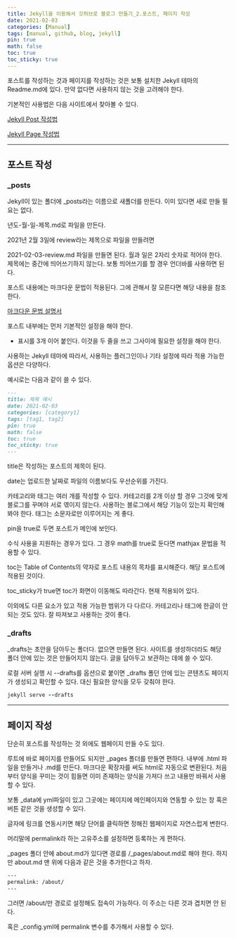 ```yaml
---
title: Jekyll을 이용해서 깃허브로 블로그 만들기_2.포스트, 페이지 작성
date: 2021-02-03
categories: [Manual]
tags: [manual, github, blog, jekyll]
pin: true
math: false
toc: true
toc_sticky: true
---
```


포스트를 작성하는 것과 페이지를 작성하는 것은 보통 설치한 Jekyll 테마의 Readme.md에 있다. 만약 없다면 사용하지 않는 것을 고려해야 한다.

기본적인 사용법은 다음 사이트에서 찾아볼 수 있다.

[Jekyll Post 작성법](https://jekyllrb-ko.github.io/docs/posts/)

[Jekyll Page 작성법](https://jekyllrb-ko.github.io/docs/pages/)

***

## __포스트 작성__

### __\_posts__

Jekyll이 있는 폴더에 _posts라는 이름으로 새폴더를 만든다. 이미 있다면 새로 만들 필요는 없다.

년도-월-일-제목.md로 파일을 만든다.

2021년 2월 3일에 review라는 제목으로 파일을 만들려면

2021-02-03-review.md 파일을 만들면 된다. 월과 일은 2자리 숫자로 적어야 한다. 제목에는 중간에 띄어쓰기하지 않는다. 보통 띄어쓰기를 할 경우 언더바를 사용하면 된다.

포스트 내용에는 마크다운 문법이 적용된다. 그에 관해서 잘 모른다면 해당 내용을 참조한다.

[마크다운 문법 설명서](https://chalgx.github.io/manual/MardkdownSyntax/)

포스트 내부에는 먼저 기본적인 설정을 해야 한다.

- 표시를 3개 이어 붙인다. 이것을 두 줄을 쓰고 그사이에 필요한 설정을 해야 한다.

사용하는 Jekyll 테마에 따라서, 사용하는 플러그인이나 기타 설정에 따라 적용 가능한 옵션은 다양하다.

예시로는 다음과 같이 쓸 수 있다.

```markdown
---
title: 제목 예시
date: 2021-02-03
categories: [category1]
tags: [tag1, tag2]
pin: true
math: false
toc: true
toc_sticky: true
---
```

title은 작성하는 포스트의 제목이 된다.

date는 업로드한 날짜로 파일의 이름보다도 우선순위를 가진다.

카테고리와 태그는 여러 개를 작성할 수 있다. 카테고리를 2개 이상 할 경우 그것에 맞게 블로그를 꾸며야 서로 엮이지 않는다. 사용하는 블로그에서 해당 기능이 있는지 확인해봐야 한다. 태그는 소문자로만 이루어지는 게 좋다.

pin을 true로 두면 포스트가 메인에 보인다.

수식 사용을 지원하는 경우가 있다. 그 경우 math를 true로 둔다면 mathjax 문법을 적용할 수 있다.

toc는 Table of Contents의 약자로 포스트 내용의 목차를 표시해준다. 해당 포스트에 적용된 것이다.

toc_sticky가 true면 toc가 화면이 이동해도 따라간다. 현재 적용되어 있다.

이외에도 다른 요소가 있고 적용 가능한 범위가 다 다르다. 카테고리나 태그에 한글이 안 되는 것도 있다. 잘 따져보고 사용하는 것이 좋다.

### __\_drafts__

_drafts는 초안을 담아두는 폴더다. 없으면 만들면 된다. 사이트를 생성하더라도 해당 폴더 안에 있는 것은 만들어지지 않는다. 글을 담아두고 보관하는 데에 쓸 수 있다.

로컬 서버 실행 시 --drafts를 옵션으로 붙이면 _drafts 폴던 안에 있는 콘텐츠도 페이지가 생성되고 확인할 수 있다. 대신 필요한 양식을 모두 갖춰야 한다.

```ruby
jekyll serve --drafts
```

***

## __페이지 작성__

단순히 포스트를 작성하는 것 외에도 웹페이지 만들 수도 있다.

루트에 바로 페이지를 만들어도 되지만 _pages 폴더를 만들면 편하다. 내부에 .html 파일을 만들거나 .md를 만든다. 마크다운 확장자를 써도 html로 자동으로 변환된다. 처음부터 양식을 꾸미는 것이 힘들면 이미 존재하는 양식을 가져다 쓰고 내용만 바꿔서 사용할 수 있다.

보통 _data에 yml파일이 있고 그곳에는 페이지에 메인페이지와 연동할 수 있는 창 혹은 버튼 같은 것을 생성할 수 있다.

글자에 링크를 연동시키면 해당 단어를 클릭하면 정해진 웹페이지로 자연스럽게 변한다.

머리말에 permalink라 하는 고유주소를 설정하면 등록하는 게 편하다.

_pages 폴더 안에 about.md가 있다면 경로를 /_pages/about.md로 해야 한다. 하지만 about.md 맨 위에 다음과 같은 것을 추가한다고 하자.

```html
---
permalink: /about/
---
```

그러면 /about/만 경로로 설정해도 접속이 가능하다. 이 주소는 다른 것과 겹치면 안 된다.

혹은 _config.yml에 permalink 변수를 추가해서 사용할 수 있다.
